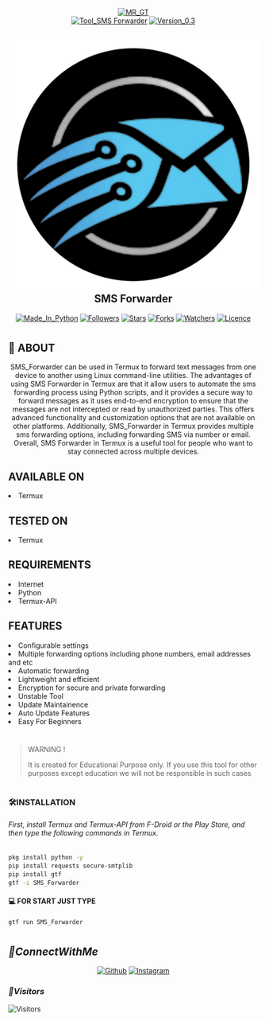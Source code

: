 <p align="center">
<a href="#"><img title="MR_GT" src="https://img.shields.io/badge/Auther-MR.GT-SCRIPT?colorA=%23ff8100&colorB=%23017e40&colorC=%23ff0000&style=for-the-badge"></a>
<br>
<a href="#"><img title="Tool_SMS Forwarder" src="https://img.shields.io/badge/Tool-SMS_Forwarder-green.svg"></a>
<a href="#"><img title="Version_0.3" src="https://img.shields.io/badge/Version-0.3-green.svg"></a>
</p>

<h2 align="center">
  <a href="#"><img src="https://raw.githubusercontent.com/GreyTechno/Binaries/main/Images/SMS_Forwarder/20230403_131859.png" alt="TBomb"></a>
  SMS Forwarder
</h2>




<p align="center">
<a href="https://www.python.org/"><img title="Made_In_Python" src="https://img.shields.io/badge/Made%20In-Python-1f425f.svg?v=103"></a>
<a href="#"><img title="Followers" src="https://img.shields.io/github/followers/GreyTechno?color=blue"></a>
<a href="#"><img title="Stars" src="https://img.shields.io/github/stars/GreyTechno/SMS_Forwarder?color=red"></a>
<a href="#"><img title="Forks" src="https://img.shields.io/github/forks/GreyTechno/SMS_Forwarder?color=red"></a>
<a href="#"><img title="Watchers" src="https://img.shields.io/github/watchers/GreyTechno/SMS_Forwarder?label=Watchers&color=blue"></a>
<a href="https://github.com/GreyTechno/SMS_Forwarder/blob/main/LICENSE"><img title="Licence" src="https://img.shields.io/badge/License-MIT-blue.svg"></a>
</p>

#
<h2 align="left">🚀 ABOUT</h2>
<p align="center">
SMS_Forwarder can be used in Termux to forward text messages from one device to another using Linux command-line utilities. The advantages of using SMS Forwarder in Termux are that it allow users to automate the sms forwarding process using Python scripts, and it provides a secure way to forward messages as it uses end-to-end encryption to ensure that the messages are not intercepted or read by unauthorized parties. This offers advanced functionality and customization options that are not available on other platforms. Additionally, SMS_Forwarder in Termux provides multiple sms forwarding options, including forwarding SMS via number or email. Overall, SMS Forwarder in Termux is a useful tool for people who want to stay connected across multiple devices.
</p>

<h2 align="left">AVAILABLE ON</h2>
<li>Termux</li>

<h2 align="left">TESTED ON</h2>
<li>Termux</li>



<h2 align="left">REQUIREMENTS</h2>
<li>Internet</li>
<li>Python</li>
<li>Termux-API</li>


<h2 align="left">FEATURES</h2>
<li> Configurable settings </li>
<li> Multiple forwarding options including phone numbers, email addresses and etc</li>
<li> Automatic forwarding </li>
<li> Lightweight and efficient </li>
<li> Encryption for secure and private forwarding </li>
<li> Unstable Tool </li>
<li> Update Maintainence </li>
<li> Auto Update Features </li>
<li> Easy For Beginners </li>


#
> WARNING !
>
> It is created for Educational Purpose only. If you use this tool for other purposes except education we will not be responsible in such cases

#

### 🛠️INSTALLATION
###### First, install Termux and Termux-API from F-Droid or the Play Store, and then type the following commands in Termux.
``` sh
pkg install python -y
pip install requests secure-smtplib
pip install gtf
gtf -i SMS_Forwarder
```
#### 💻 FOR START JUST TYPE
``` sh
gtf run SMS_Forwarder
```

#



<h2><b><i>📡ConnectWithMe</i></b></h2>
<p align="center">
<a href="https://github.com/GreyTechno"><img title="Github" src="https://img.shields.io/badge/grey-techno-brightgreen?style=for-the-badge&logo=github"></a>
<a href="https://instagram.com/grey.techno"><img title="Instagram" src="https://img.shields.io/badge/INSTAGRAM-grey?style=for-the-badge&logo=instagram"></a>
</p>
<h3><b><i>🚀Visitors</i></b></h3>
<img src="https://profile-counter.glitch.me/gtf-counter-smsforwarder/count.svg" alt="Visitors">
